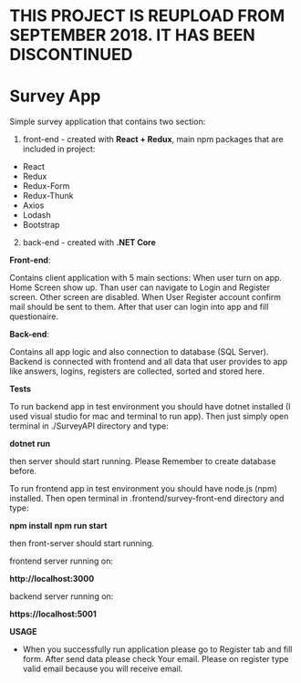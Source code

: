 # THIS PROJECT IS REUPLOAD FROM SEPTEMBER 2018. IT HAS BEEN DISCONTINUED

# Survey App

Simple survey application that contains two section:

1. front-end - created with **React + Redux**, main npm packages that are included in project:
* React
* Redux
* Redux-Form
* Redux-Thunk
* Axios
* Lodash
* Bootstrap
2. back-end - created with **.NET Core**

 **Front-end**:

 Contains client application with 5 main sections:
 When user turn on app. Home Screen show up. Than user can navigate to Login and Register screen. Other screen are disabled.
 When User Register account confirm mail should be sent to them. After that user can login into app and fill questionaire.

 **Back-end**:

 Contains all app logic and also connection to database (SQL Server). Backend is connected with frontend and all data that user provides to app like answers, logins, registers are collected, sorted and stored here.

 **Tests**

 To run backend app in test environment you should have dotnet installed (I used visual studio for mac and terminal to run app).
 Then just simply open terminal in ./SurveyAPI directory and type:

 **dotnet run**

 then server should start running. Please Remember to create database before.

 To run frontend app in test environment you should have node.js (npm) installed.
 Then open terminal in .frontend/survey-front-end directory and type:

 **npm install**
 **npm run start**

 then front-server should start running.

 frontend server running on:

 **http://localhost:3000**

 backend server running on:

 **https://localhost:5001**

 **USAGE**

 * When you successfully run application please go to Register tab and fill form. After send data please check Your email. Please on register type valid email because you will receive email.
